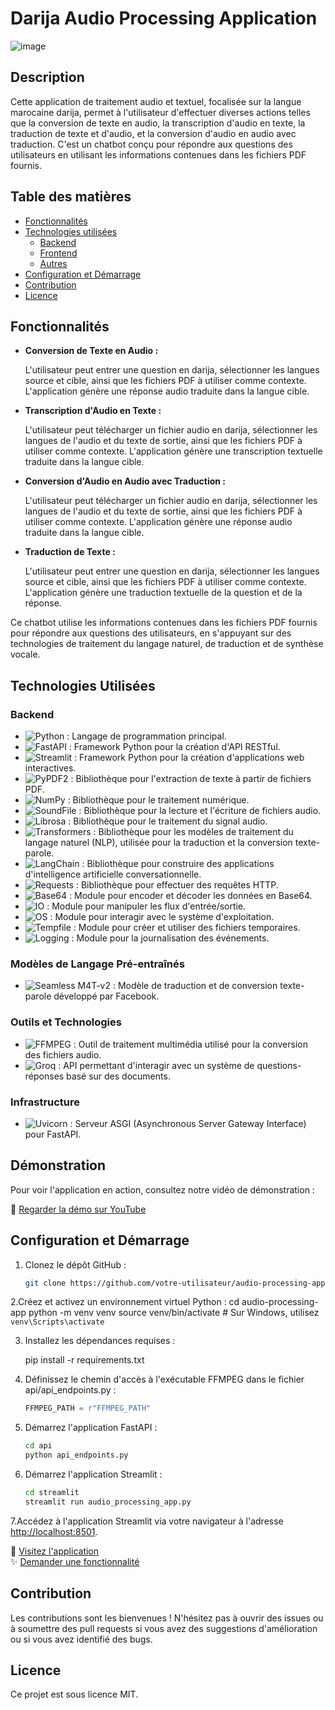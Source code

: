 <div class="document-container">
  <div class="document">
    <div class="document-header">
      <h1>Darija Audio Processing Application</h1>
      <img src="https://github.com/user-attachments/assets/ef7cfacb-3647-4c70-9cc9-bb184fde2724" alt="image">
    </div>
    <div class="document-content">
      <h2>Description</h2>
      <p>Cette application de traitement audio et textuel, focalisée sur la langue marocaine darija, permet à l'utilisateur d'effectuer diverses actions telles que la conversion de texte en audio, la transcription d'audio en texte, la traduction de texte et d'audio, et la conversion d'audio en audio avec traduction. C'est un chatbot conçu pour répondre aux questions des utilisateurs en utilisant les informations contenues dans les fichiers PDF fournis.</p>
      <h2>Table des matières</h2>
      <ul>
        <li><a href="#fonctionnalités">Fonctionnalités</a></li>
        <li><a href="#technologies-utilisées">Technologies utilisées</a>
          <ul>
            <li><a href="#backend">Backend</a></li>
            <li><a href="#frontend">Frontend</a></li>
            <li><a href="#autres">Autres</a></li>
          </ul>
        </li>
        <li><a href="#configuration-et-démarrage">Configuration et Démarrage</a></li>
        <li><a href="#contribution">Contribution</a></li>
        <li><a href="#licence">Licence</a></li>
      </ul>
      <h2 id="fonctionnalités">Fonctionnalités</h2>
      <ul>
        <li><strong>Conversion de Texte en Audio :</strong>
          <p>L'utilisateur peut entrer une question en darija, sélectionner les langues source et cible, ainsi que les fichiers PDF à utiliser comme contexte. L'application génère une réponse audio traduite dans la langue cible.</p>
        </li>
        <li><strong>Transcription d'Audio en Texte :</strong>
          <p>L'utilisateur peut télécharger un fichier audio en darija, sélectionner les langues de l'audio et du texte de sortie, ainsi que les fichiers PDF à utiliser comme contexte. L'application génère une transcription textuelle traduite dans la langue cible.</p>
        </li>
        <li><strong>Conversion d'Audio en Audio avec Traduction :</strong>
          <p>L'utilisateur peut télécharger un fichier audio en darija, sélectionner les langues de l'audio et du texte de sortie, ainsi que les fichiers PDF à utiliser comme contexte. L'application génère une réponse audio traduite dans la langue cible.</p>
        </li>
        <li><strong>Traduction de Texte :</strong>
          <p>L'utilisateur peut entrer une question en darija, sélectionner les langues source et cible, ainsi que les fichiers PDF à utiliser comme contexte. L'application génère une traduction textuelle de la question et de la réponse.</p>
        </li>
      </ul>
      <p>Ce chatbot utilise les informations contenues dans les fichiers PDF fournis pour répondre aux questions des utilisateurs, en s'appuyant sur des technologies de traitement du langage naturel, de traduction et de synthèse vocale.</p>
      <h2 id="technologies-utilisées">Technologies Utilisées</h2>
      <h3 id="backend">Backend</h3>
      <ul>
        <li><img src="https://img.shields.io/badge/python-3670A0?style=for-the-badge&logo=python&logoColor=ffdd54" alt="Python"> : Langage de programmation principal.</li>
        <li><img src="https://img.shields.io/badge/FastAPI-009688?style=for-the-badge&logo=fastapi&logoColor=white" alt="FastAPI"> : Framework Python pour la création d'API RESTful.</li>
        <li><img src="https://img.shields.io/badge/Streamlit-FF4B4B?style=for-the-badge&logo=streamlit&logoColor=white" alt="Streamlit"> : Framework Python pour la création d'applications web interactives.</li>
        <li><img src="https://img.shields.io/badge/PyPDF2-FFD43B?style=for-the-badge&logo=python&logoColor=blue" alt="PyPDF2"> : Bibliothèque pour l'extraction de texte à partir de fichiers PDF.</li>
        <li><img src="https://img.shields.io/badge/NumPy-013243?style=for-the-badge&logo=numpy&logoColor=white" alt="NumPy"> : Bibliothèque pour le traitement numérique.</li>
        <li><img src="https://img.shields.io/badge/SoundFile-008080?style=for-the-badge&logo=soundfile&logoColor=white" alt="SoundFile"> : Bibliothèque pour la lecture et l'écriture de fichiers audio.</li>
        <li><img src="https://img.shields.io/badge/Librosa-1F77B4?style=for-the-badge&logo=librosa&logoColor=white" alt="Librosa"> : Bibliothèque pour le traitement du signal audio.</li>
        <li><img src="https://img.shields.io/badge/Transformers-FF9900?style=for-the-badge&logo=transformers&logoColor=white" alt="Transformers"> : Bibliothèque pour les modèles de traitement du langage naturel (NLP), utilisée pour la traduction et la conversion texte-parole.</li>
        <li><img src="https://img.shields.io/badge/LangChain-00BFFF?style=for-the-badge&logo=langchain&logoColor=white" alt="LangChain"> : Bibliothèque pour construire des applications d'intelligence artificielle conversationnelle.</li>
        <li><img src="https://img.shields.io/badge/Requests-FF5733?style=for-the-badge&logo=requests&logoColor=white" alt="Requests"> : Bibliothèque pour effectuer des requêtes HTTP.</li>
        <li><img src="https://img.shields.io/badge/Base64-9B59B6?style=for-the-badge&logo=base64&logoColor=white" alt="Base64"> : Module pour encoder et décoder les données en Base64.</li>
        <li><img src="https://img.shields.io/badge/IO-34495E?style=for-the-badge&logo=io&logoColor=white" alt="IO"> : Module pour manipuler les flux d'entrée/sortie.</li>
        <li><img src="https://img.shields.io/badge/OS-2ECC71?style=for-the-badge&logo=os&logoColor=white" alt="OS"> : Module pour interagir avec le système d'exploitation.</li>
        <li><img src="https://img.shields.io/badge/Tempfile-7D3C5C?style=for-the-badge&logo=tempfile&logoColor=white" alt="Tempfile"> : Module pour créer et utiliser des fichiers temporaires.</li>
        <li><img src="https://img.shields.io/badge/Logging-DC7633?style=for-the-badge&logo=logging&logoColor=white" alt="Logging"> : Module pour la journalisation des événements.</li>
      </ul>
      <h3 id="modèles-de-langage-pré-entraînés">Modèles de Langage Pré-entraînés</h3>
      <ul>
        <li><img src="https://img.shields.io/badge/Seamless%20M4T-v2-9C27B0?style=for-the-badge&logo=facebook&logoColor=white" alt="Seamless M4T-v2"> : Modèle de traduction et de conversion texte-parole développé par Facebook.</li>
      </ul>
      <h3 id="outils-et-technologies">Outils et Technologies</h3>
      <ul>
        <li><img src="https://img.shields.io/badge/FFMPEG-007808?style=for-the-badge&logo=ffmpeg&logoColor=white" alt="FFMPEG"> : Outil de traitement multimédia utilisé pour la conversion des fichiers audio.</li>
        <li><img src="https://img.shields.io/badge/Groq-FF5722?style=for-the-badge&logo=groq&logoColor=white" alt="Groq"> : API permettant d'interagir avec un système de questions-réponses basé sur des documents.</li>
      </ul>
      <h3 id="infrastructure">Infrastructure</h3>
      <ul>
        <li><img src="https://img.shields.io/badge/Uvicorn-6C63FF?style=for-the-badge&logo=uvicorn&logoColor=white" alt="Uvicorn"> : Serveur ASGI (Asynchronous Server Gateway Interface) pour FastAPI.</li>
      </ul>
    </div>
  </div>
</div>

## Démonstration

Pour voir l'application en action, consultez notre vidéo de démonstration :

🎥 [Regarder la démo sur YouTube](https://youtu.be/A2uN9_NAvtY?si=R7QjWsKyCfbAydxJ)
## Configuration et Démarrage

1. Clonez le dépôt GitHub :
   ```bash
   git clone https://github.com/votre-utilisateur/audio-processing-app.git

2.Créez et activez un environnement virtuel Python :
cd audio-processing-app
python -m venv venv
source venv/bin/activate  # Sur Windows, utilisez `venv\Scripts\activate`

3. Installez les dépendances requises  :

    pip install -r requirements.txt


4. Définissez le chemin d'accès à l'exécutable FFMPEG dans le fichier api/api_endpoints.py  :

    ```python
    FFMPEG_PATH = r"FFMPEG_PATH"
    ```

5. Démarrez l'application FastAPI :

    ```bash
    cd api
    python api_endpoints.py
    ```

6. Démarrez l'application Streamlit :

    ```bash
    cd streamlit
    streamlit run audio_processing_app.py
    ```

7.Accédez à l'application Streamlit via votre navigateur à l'adresse [http://localhost:8501](http://localhost:8501).

🌌 [Visitez l'application](http://localhost:8501)  
✨ [Demander une fonctionnalité](https://github.com/zakariaeyahya/pdf)

## Contribution

Les contributions sont les bienvenues ! N'hésitez pas à ouvrir des issues ou à soumettre des pull requests si vous avez des suggestions d'amélioration ou si vous avez identifié des bugs.

## Licence

Ce projet est sous licence MIT.
